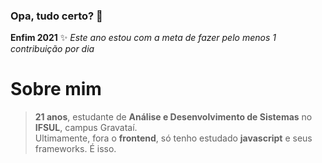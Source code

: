 ### Opa, tudo certo? 👋


**Enfim 2021** ✨ 
_Este ano estou com a meta de fazer pelo menos 1 contribuição por dia_

# Sobre mim

  > **21 anos**, estudante de **Análise e Desenvolvimento de Sistemas** no **IFSUL**, campus Gravataí.\
  > Ultimamente, fora o **frontend**, só tenho estudado **javascript** e seus frameworks. É isso.
